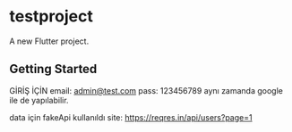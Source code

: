 # testproject

A new Flutter project.

## Getting Started

GİRİŞ İÇİN
email: admin@test.com
pass: 123456789
aynı zamanda google ile de yapılabilir.

data için fakeApi kullanıldı
site: https://reqres.in/api/users?page=1

